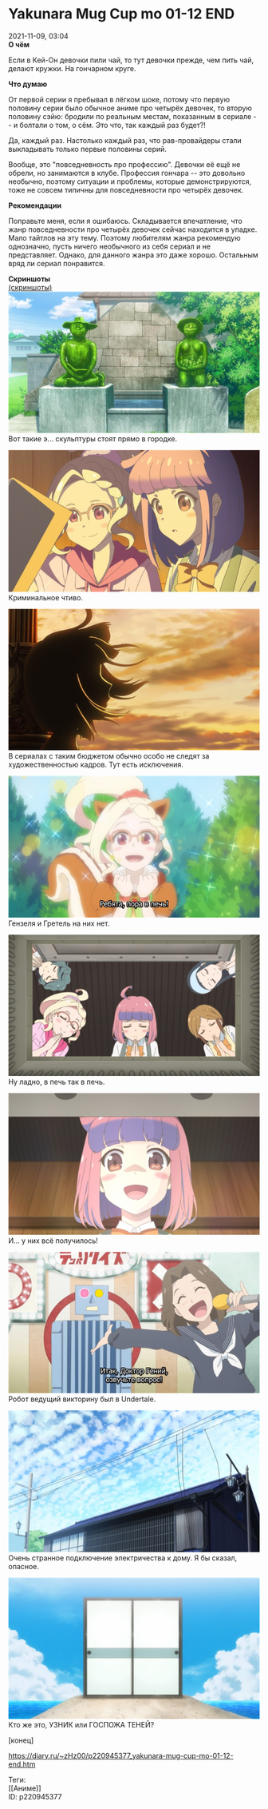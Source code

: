 Yakunara Mug Cup mo 01-12 END
==============================

   
 2021-11-09, 03:04   
   **О чём**    
   
 Если в Кей-Он девочки пили чай, то тут девочки прежде, чем пить чай, делают кружки. На гончарном круге.   
   
  **Что думаю**    
   
 От первой серии я пребывал в лёгком шоке, потому что первую половину серии было обычное аниме про четырёх девочек, то вторую половину сэйю: бродили по реальным местам, показанным в сериале -- и болтали о том, о сём. Это что, так каждый раз будет?!   
   
 Да, каждый раз. Настолько каждый раз, что рав-провайдеры стали выкладывать только первые половины серий.   
   
 Вообще, это "повседневность про профессию". Девочки её ещё не обрели, но занимаются в клубе. Профессия гончара -- это довольно необычно, поэтому ситуации и проблемы, которые демонстрируются, тоже не совсем типичны для повседневности про четырёх девочек.   
   
  **Рекомендации**    
   
 Поправьте меня, если я ошибаюсь. Складывается впечатление, что жанр повседневности про четырёх девочек сейчас находится в упадке. Мало тайтлов на эту тему. Поэтому любителям жанра рекомендую однозначно, пусть ничего необычного из себя сериал и не представляет. Однако, для данного жанра это даже хорошо. Остальным вряд ли сериал понравится.   
   
   
  **Скриншоты**    
  [(скриншоты)](https://zHz00.diary.ru/p220945377.htm?index=1#linkmore220945377m1)       
  [![](pics/1dfe6eb48514t.jpg)](https://b.radikal.ru/b30/2111/70/1dfe6eb48514.png)    
 Вот такие э... скульптуры стоят прямо в городке.   
   
  [![](pics/ebcb90cd5820t.jpg)](https://a.radikal.ru/a28/2111/32/ebcb90cd5820.png)    
 Криминальное чтиво.   
   
  [![](pics/7bc91e403689t.jpg)](https://d.radikal.ru/d38/2111/ed/7bc91e403689.png)    
 В сериалах с таким бюджетом обычно особо не следят за художественностью кадров. Тут есть исключения.   
   
  [![](pics/ed28922ac524t.jpg)](https://a.radikal.ru/a20/2111/a1/ed28922ac524.png)    
 Гензеля и Гретель на них нет.   
   
  [![](pics/d16a49b38ba0t.jpg)](https://b.radikal.ru/b09/2111/f1/d16a49b38ba0.png)    
 Ну ладно, в печь так в печь.   
   
  [![](pics/e1adadd7575at.jpg)](https://b.radikal.ru/b41/2111/0d/e1adadd7575a.png)    
 И... у них всё получилось!   
   
  [![](pics/baa0b7eebd23t.jpg)](https://d.radikal.ru/d18/2111/d2/baa0b7eebd23.png)    
 Робот ведущий викторину был в Undertale.   
   
  [![](pics/8ec1e8dc224ft.jpg)](https://b.radikal.ru/b06/2111/3d/8ec1e8dc224f.png)    
 Очень странное подключение электричества к дому. Я бы сказал, опасное.   
   
  [![](pics/5345a09f683dt.jpg)](https://a.radikal.ru/a19/2111/b0/5345a09f683d.png)    
 Кто же это, УЗНИК или ГОСПОЖА ТЕНЕЙ?   
      
   
 [конец]   
    
 <https://diary.ru/~zHz00/p220945377_yakunara-mug-cup-mo-01-12-end.htm>   
   
 Теги:   
 [[Аниме]]   
 ID: p220945377